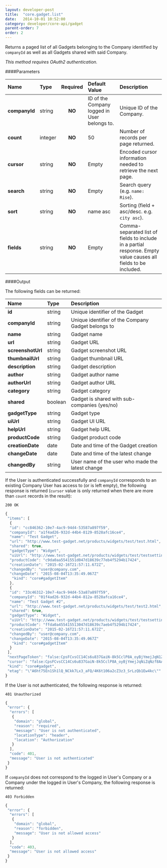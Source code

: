 ```yaml
---
layout: developer-post
title:  "core.gadget.list"
date:   2014-10-01 10:52:00
category: developer/core-api/gadget
parent-order: 7
order: 2
---
```


Returns a paged list of all Gadgets belonging to the Company identified by `companyId` as well as all Gadgets shared with said Company.

*This method requires OAuth2 authentication.*

####Parameters

| Name    | Type   | Required | Default Value | Description |
|:--------|:-------|:--------:|:--------------|:------------|
| **companyId**  | string |  **NO**  | ID of the Company logged in User belongs to. | Unique ID of the Company. |
| **count**  | integer |  **NO**  | 50 | Number of records per page returned. |
| **cursor**  | string |  **NO**  | Empty | Encoded cursor information needed to retrieve the next page. |
| **search**  | string |  **NO**  | Empty | Search query (e.g. `name: Rise`). |
| **sort**  | string |  **NO**  | name asc | Sorting (field + asc/desc. e.g. `city asc`). |
| **fields**  | string |  **NO**  | Empty | Comma-separated list of fields to include in a partial response. Empty value causes all fields to be included. |

####Output

The following fields can be returned:

| Name    | Type   | Description |
|:--------|:-------|:------------|
| **id**  | string | Unique identifier of the Gadget |
| **companyId**  | string | Unique identifier of the Company Gadget belongs to|
| **name**  | string | Gadget name |
| **url**  | string | Gadget URL |
| **screenshotUrl**  | string | Gadget screenshot URL  |
| **thumbnailUrl**  | string | Gadget thumbnail URL |
| **description**  | string | Gadget description |
| **author**  | string | Gadget author name |
| **authorUrl**  | string | Gadget author URL |
| **category**  | string | Gadget category |
| **shared**  | boolean | Gadget is shared with sub-companies (yes/no) |
| **gadgetType**  | string | Gadget type |
| **uiUrl**  | string | Gadget UI URL |
| **helpUrl**  | string | Gadget help URL |
| **productCode**  | string | Gadget product code |
| **creationDate**  | date | Date and time of the Gadget creation |
| **changeDate**  | date | Date and time of the latest change |
| **changedBy**  | string | User name of the user who made the latest change |


If the User is authenticated successfully and `companyId` corresponds to an existing Company User has access to (or is left empty), the following response is returned (`cursor` value is only returned when there are more than `count` records in the result):

```200 OK```

```javascript
{
 "items": [
  {
  "id": "cc846362-10e7-4ac9-94d4-53587a897f59",
  "companyId": "a1f4ad26-932d-44b4-8129-8528afc16ce4",
  "name": "Test Gadget",
  "url": "http://www.test-gadget.net/products/widgets/test/test.html",
  "shared": true,
  "gadgetType": "Widget",
  "uiUrl": "http://www.test-gadget.net/products/widgets/test/testsettings.html",
  "productCode": "c9da0aa5541551d047d18639c77eb4f5294b17424",
  "creationDate": "2015-02-16T21:57:11.672Z",
  "changedBy": "user@company.com",
  "changeDate": "2015-08-04T13:35:49.067Z"
   "kind": "core#gadgetItem"
  },
  {
  "id": "33c46312-10e7-4ac9-94d4-53a87a897f59",
  "companyId": "01f4ad26-932d-44b4-812a-8528afca16ce4",
  "name": "Test Gadget #2",
  "url": "http://www.test-gadget.net/products/widgets/test/test2.html",
  "shared": true,
  "gadgetType": "Widget",
  "uiUrl": "http://www.test-gadget.net/products/widgets/test/testsettings2.html",
  "productCode": "ffda0a455415513047d18639c7aeb4f5294b17424",
  "creationDate": "2015-02-16T21:57:11.672Z",
  "changedBy": "user@company.com",
  "changeDate": "2015-08-04T13:35:49.067Z"
   "kind": "core#gadgetItem"
  }
 ],
 "nextPageToken": "false:CpsFCvsCC14Cs6u837GaiN-8k5CclP8A_oyBjYmejJqN1ZqNzf8AAP90baCgmYuMoKD_AAD_XZ6Pj5qRmJaRmv8AAP9zdG2WkZuah_8AAP9dnJCRi5qRi9GYnpuYmouM_wAA_3N0bZuQnKC112_8AAP9dyJqZzZ2ayszSyszNmdLLzcbP0p3IyMnSnsvNycrGzM3Mz8zO_wAA_3N_yJqZzZ2ayszSyszNmdLLzcbP0p3IyMnSnsvNycrGzM3Mz8zO_wAA__8A_v_-_4yBjYmejJqNiZ1Nzf8AdG2goJmLjKCg_wBdno-PmpGYlpGa_wBzdG2WkZuah_8AXZyQkYuakYvRmJ6bmJqLjP8Ac1Rtm5CcoJab_wBdyJqZzZ2ayszSyszNmdLLzcbP0p3IyMnSnsvNycrGzM3Mz8zO_wBzf8iamc2dmsrM0srMzZnSy83Gz9KdyMjJ0p7LzcnKxszNzM_Mzv8A__4QMiEE3QSQHTwbGVAAWgsJ6zRqtYJfCHEQARINRG9jdW1lbnRJbmRleBq9AShBTkQgKElTICJjdXN0b21lcl9uYW1lIiAiYXBwZW5naW5lIikgKElTICJncm9uYW1lIiAic35ydmFzZXJ21XIyIikgKElTICJuYW1lc3BhY2UiICIiKSAoSVMgImluZGV4X25hbWUiICJjb250ZW50LmdhZGdldHMiKSAoSVMgInJhdG9tX2NvbXBhbnlJZCIgImYxMTRhZDI2LTk0OWQtNDRiNC04N2U5LTg1MjhhZmM3NmNlNCIpKToWChAoVCAic3RleHRfbmFtZSIpEAAiAEoZCAA6EmJ0aV9nZW5lcmljX3Njb3JlckDoB1IZCgwoTiBvcmRlcl9pZCkQARkAAAAAAADw_w",
 "cursor": "false:CpsFCvsCC14Cs6u837GaiN-8k5CclP8A_oyBjYmejJqNiZqNzf8AAP90baCgmYuMoKD_AAD_XZ6Pj5qRmJaRmv8AAP9zdG2WkZuah_8AAP9dnJCRi5qRi9GYnpuYmouM_wAA_3N0bZuQnKCWm_8AAP9dyJqZzZ2ayszSy1zNmdLLzcbP0p3IyMnSnsvNycrGzM3Mz8zO_wAA_3N_yJqZzZ2ayszSyszNmdLLzcbP0p3IyMnSnsvNycrGzM3Mz8zO_wAA__8A_v_-_4yBjYmejJqNiZqNzf8AdG2goJmLjKCg_wBdno-PmpGYlpGa_wBzdG2WkZuah_8AXZyQkYuakYvRmJ6bmJqLjP8Ac3Rtm5CcoJab_wBdyJqZzZ2ayszSyszNmdLLzcbP0p3I1MnSnsvNycrGzM3Mz8zO_wBzf8iamc2dmsrM0srMzZnSy83Gz9KdyMjJ0p7Lz3KxszNzM_Mzv8A__4QMiEE3QSQHTwbGVAAWgsJ6zRqtYJfCHEQ1RINRG9jdW1lbnRJbmRleBq9AShBTkQgKElTICJjdXN0b21l9uYW1lIiAiYXBwZW5naW5lIikgKElTICJncm91cF9uYW1lIiAic35ydmFzZXJ2ZXIyIikgKElTICJuYW1lc3BhY2UiICIiKSAoSVMgImluZGV4X25hbWUiICJjb250ZW50L1dhZGdldHMiKSAoSVMgInJhdG9tX2NvbXBhbnlJZCIgImYxMTRhZDI2LTk0OWQtNDRiNC04N2U5LTg1MjhhZmM3NmNlNCIpKToWChAoVCAic3RleHRfbmFtZSIpEAAiAEoZCAA6EmJ0aV9nZ15lcmljX3Njb3JlckDoB1IZCgwoTiBvcmRlcl9pZCkQARkA1AAAAADw_w",
 "kind": "core#gadget",
 "etag": "\"A6ht75En1Sh1lQ_NCkk7Lx3_aFQ/4K6t106a2cZ3z3_SrLzQb1Ew4kc\""
}
```

If the User is not authenticated, the following response is returned:

```401 Unauthorized```

```javascript
{
 "error": {
  "errors": [
   {
    "domain": "global",
    "reason": "required",
    "message": "User is not authenticated",
    "locationType": "header",
    "location": "Authorization"
   }
  ],
  "code": 401,
  "message": "User is not authenticated"
 }
}
```

If `companyId` does not correspond to the logged in User's Company or a Company under the logged in User's Company, the following response is returned:

```403 Forbidden```

```javascript
{
 "error": {
  "errors": [
   {
    "domain": "global",
    "reason": "forbidden",
    "message": "User is not allowed access"
   }
  ],
  "code": 403,
  "message": "User is not allowed access"
 }
}
```